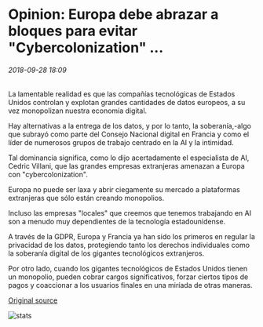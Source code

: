 # Opinion: Europa debe abrazar a bloques para evitar "Cybercolonization" ...

###### 2018-09-28 18:09

La lamentable realidad es que las compañías tecnológicas de Estados Unidos controlan y explotan grandes cantidades de datos europeos, a su vez monopolizan nuestra economía digital.

Hay alternativas a la entrega de los datos, y por lo tanto, la soberanía,-algo que subrayó como parte del Consejo Nacional digital en Francia y como el líder de numerosos grupos de trabajo centrado en la AI y la intimidad.

Tal dominancia significa, como lo dijo acertadamente el especialista de AI, Cedric Villani, que las grandes empresas extranjeras amenazan a Europa con "cybercolonization".

Europa no puede ser laxa y abrir ciegamente su mercado a plataformas extranjeras que sólo están creando monopolios.

Incluso las empresas "locales" que creemos que tenemos trabajando en AI son a menudo muy dependientes de la tecnología estadounidense.

A través de la GDPR, Europa y Francia ya han sido los primeros en regular la privacidad de los datos, protegiendo tanto los derechos individuales como la soberanía digital de los gigantes tecnológicos extranjeros.

Por otro lado, cuando los gigantes tecnológicos de Estados Unidos tienen un monopolio, pueden cobrar cargos significativos, forzar ciertos tipos de pagos y coaccionar a los usuarios finales en una miríada de otras maneras.

[Original source](https://cointelegraph.com/news/opinion-europe-must-embrace-blockchain-to-avoid-cybercolonization)

![stats](https://c.statcounter.com/11760860/0/a89fa40b/1/ "stats")